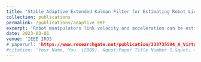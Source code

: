 ```yaml
---
title: "Stable Adaptive Extended Kalman Filter for Estimating Robot Link Velocity and Acceleration"
collection: publications
permalink: /publications/adaptive_EKF
excerpt: 'Robot manipulators link velocity and acceleration can be estimated using nonlinear observers. This is done by model-based fusion of inertial measurement units (IMUs) with the robot motor encoders. This method has been proven to be light, generally applicable (broad bandwidth) and easily implementable. In order to further improve the estimation accuracy while running the system, we propose to adapt the noise information in this paper. This would automatically reduce the system vulnerability to imperfect modelings and sensor changes. Moreover, viable strategies to maintain the system stability are introduced. Finally we fully evaluate the overall framework with a seven DoF robot manipulator, whose links are equipped with IMUs.'
date: 2023-03-01
venue: 'IEEE IROS
# paperurl: 'https://www.researchgate.net/publication/333735594_A_Virtual_Reality_Interface_for_an_Autonomous_Spray_Painting_UAV'
#citation: 'Your Name, You. (2009). &quot;Paper Title Number 1.&quot; <i>Journal 1</i>. 1(1).'
---
```


<!-- [Download paper here](https://www.researchgate.net/publication/333735594_A_Virtual_Reality_Interface_for_an_Autonomous_Spray_Painting_UAV)

Vempati, Anurag Sai & Khurana, Harshit & Kabelka, Vojtech & Flückiger, Simon & Siegwart, Roland & Beardsley, Paul. (2019). A Virtual Reality Interface for an Autonomous Spray Painting UAV. IEEE Robotics and Automation Letters. PP. 1-1. 10.1109/LRA.2019.2922588.
 -->
